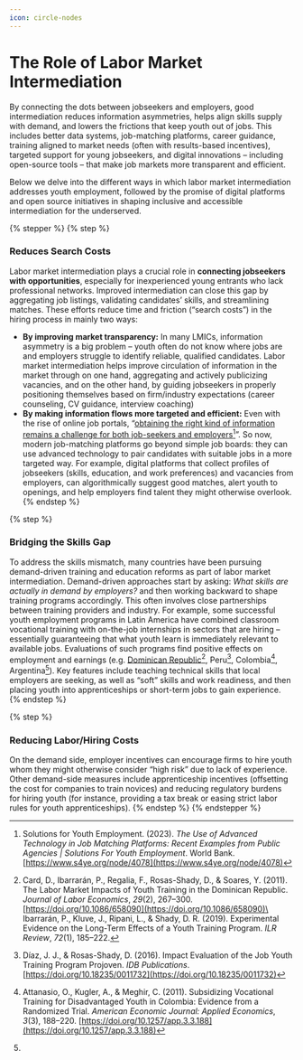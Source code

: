 ```yaml
---
icon: circle-nodes
---
```


# The Role of Labor Market Intermediation

By connecting the dots between jobseekers and employers, good intermediation reduces information asymmetries, helps align skills supply with demand, and lowers the frictions that keep youth out of jobs. This includes better data systems, job-matching platforms, career guidance, training aligned to market needs (often with results-based incentives), targeted support for young jobseekers, and digital innovations – including open-source tools – that make job markets more transparent and efficient.&#x20;

Below we delve into the different ways in which labor market intermediation addresses youth employment, followed by the promise of digital platforms and open source initiatives in shaping inclusive and accessible intermediation for the underserved.&#x20;

{% stepper %}
{% step %}
### Reduces Search Costs&#x20;

Labor market intermediation plays a crucial role in **connecting jobseekers with opportunities**, especially for inexperienced young entrants who lack professional networks. Improved intermediation can close this gap by aggregating job listings, validating candidates’ skills, and streamlining matches. These efforts reduce time and friction (“search costs”) in the hiring process in mainly two ways:&#x20;

* **By improving market transparency:** In many LMICs, information asymmetry is a big problem – youth often do not know where jobs are and employers struggle to identify reliable, qualified candidates. Labor market intermediation helps improve circulation of information in the market through on one hand, aggregating and actively publicizing vacancies, and on the other hand, by guiding jobseekers in properly positioning themselves based on firm/industry expectations (career counseling, CV guidance, interview coaching) &#x20;
* **By making information flows more targeted and efficient:** Even with the rise of online job portals, “[obtaining the right kind of information remains a challenge for both job-seekers and employers](#user-content-fn-1)[^1]”. So now, modern job-matching platforms go beyond simple job boards: they can use advanced technology to pair candidates with suitable jobs in a more targeted way. For example, digital platforms that collect profiles of jobseekers (skills, education, and work preferences) and vacancies from employers, can algorithmically suggest good matches, alert youth to openings, and help employers find talent they might otherwise overlook.&#x20;
{% endstep %}

{% step %}
### Bridging the Skills Gap

To address the skills mismatch, many countries have been pursuing demand-driven training and education reforms as part of labor market intermediation. Demand-driven approaches start by asking: _What skills are actually in demand by employers?_ and then working backward to shape training programs accordingly. This often involves close partnerships between training providers and industry. For example, some successful youth employment programs in Latin America have combined classroom vocational training with on-the-job internships in sectors that are hiring – essentially guaranteeing that what youth learn is immediately relevant to available jobs. Evaluations of such programs find positive effects on employment and earnings (e.g. [Dominican Republic](#user-content-fn-2)[^2], Peru[^3], Colombia[^4], Argentina[^5]). Key features include teaching technical skills that local employers are seeking, as well as “soft” skills and work readiness, and then placing youth into apprenticeships or short-term jobs to gain experience.&#x20;
{% endstep %}

{% step %}
### Reducing Labor/Hiring Costs

On the demand side, employer incentives can encourage firms to hire youth whom they might otherwise consider “high risk” due to lack of experience. Other demand-side measures include apprenticeship incentives (offsetting the cost for companies to train novices) and reducing regulatory burdens for hiring youth (for instance, providing a tax break or easing strict labor rules for youth apprenticeships).
{% endstep %}
{% endstepper %}

[^1]: Solutions for Youth Employment. (2023). _The Use of Advanced Technology in Job Matching Platforms: Recent Examples from Public Agencies | Solutions For Youth Employment_. World Bank. [https://www.s4ye.org/node/4078](https://www.s4ye.org/node/4078)

[^2]: Card, D., Ibarrarán, P., Regalia, F., Rosas-Shady, D., & Soares, Y. (2011). The Labor Market Impacts of Youth Training in the Dominican Republic. _Journal of Labor Economics_, _29_(2), 267–300. [https://doi.org/10.1086/658090](https://doi.org/10.1086/658090)\
    \
    Ibarrarán, P., Kluve, J., Ripani, L., & Shady, D. R. (2019). Experimental Evidence on the Long-Term Effects of a Youth Training Program. _ILR Review_, _72_(1), 185–222.

[^3]: Díaz, J. J., & Rosas-Shady, D. (2016). Impact Evaluation of the Job Youth Training Program Projoven. _IDB Publications_. [https://doi.org/10.18235/0011732](https://doi.org/10.18235/0011732)

[^4]: Attanasio, O., Kugler, A., & Meghir, C. (2011). Subsidizing Vocational Training for Disadvantaged Youth in Colombia: Evidence from a Randomized Trial. _American Economic Journal: Applied Economics_, _3_(3), 188–220. [https://doi.org/10.1257/app.3.3.188](https://doi.org/10.1257/app.3.3.188)

[^5]: 
